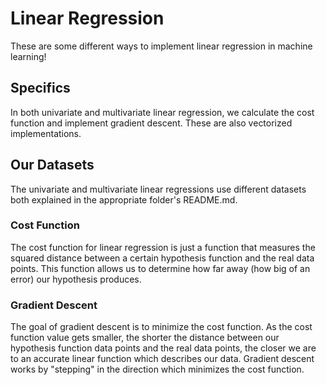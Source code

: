 # Linear Regression
These are some different ways to implement linear regression in machine learning!

## Specifics
In both univariate and multivariate linear regression, we calculate the cost function and implement gradient descent. These are also vectorized implementations.

## Our Datasets
The univariate and multivariate linear regressions use different datasets both explained in the appropriate folder's README.md.

### Cost Function
The cost function for linear regression is just a function that measures the squared distance between a certain hypothesis function and the real data points. This function allows us to determine how far away (how big of an error) our hypothesis produces.
### Gradient Descent
The goal of gradient descent is to minimize the cost function. As the cost function value gets smaller, the shorter the distance between our hypothesis function data points and the real data points, the closer we are to an accurate linear function which describes our data. Gradient descent works by "stepping" in the direction which minimizes the cost function.
